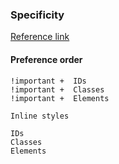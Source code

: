 ### Specificity 

[Reference link](https://css-tricks.com/specifics-on-css-specificity/)


#### Preference order 

```
!important +  IDs
!important +  Classes
!important +  Elements

Inline styles 

IDs 
Classes 
Elements 

